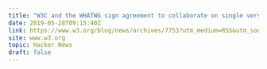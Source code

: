 ```yaml
---
title: "W3C and the WHATWG sign agreement to collaborate on single version of HTML, DOM"
date: 2019-05-28T09:15:40Z
link: https://www.w3.org/blog/news/archives/7753?utm_medium=RSS&utm_source=hune
site: www.w3.org
topic: Hacker News
draft: false
---
```

